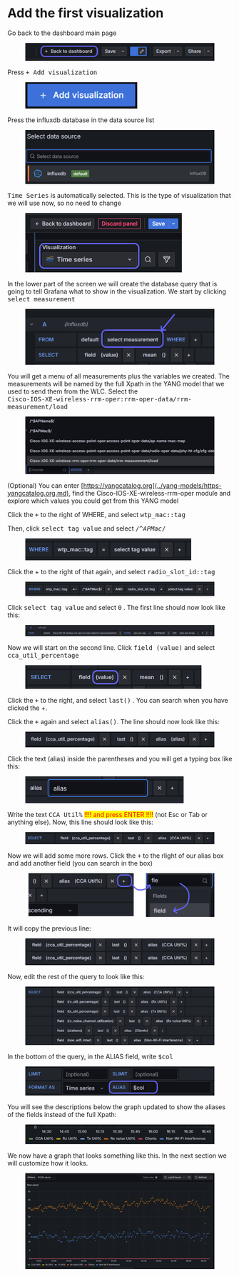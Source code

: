 # Add the first visualization

Go back to the dashboard main page

<figure><img src="../../.gitbook/assets/image (107).png" alt=""><figcaption></figcaption></figure>

Press <kbd>+ Add visualization</kbd>

<figure><img src="../../.gitbook/assets/image (109).png" alt="" width="251"><figcaption></figcaption></figure>

Press the influxdb database in the data source list

<figure><img src="../../.gitbook/assets/image (108).png" alt=""><figcaption></figcaption></figure>

<kbd>Time Series</kbd> is automatically selected. This is the type of visualization that we will use now, so no need to change

<figure><img src="../../.gitbook/assets/image (110).png" alt=""><figcaption></figcaption></figure>

In the lower part of the screen we will create the database query that is going to tell Grafana what to show in the visualization. We start by clicking <kbd>select measurement</kbd>&#x20;

<figure><img src="../../.gitbook/assets/image (111).png" alt=""><figcaption></figcaption></figure>

You will get a menu of all measurements plus the variables we created. The measurements will be named by the full Xpath in the YANG model that we used to send them from the WLC. Select the\
<kbd>Cisco-IOS-XE-wireless-rrm-oper:rrm-oper-data/rrm-measurement/load</kbd>

<figure><img src="../../.gitbook/assets/image (112).png" alt=""><figcaption></figcaption></figure>

(Optional) You can enter [https://yangcatalog.org](../yang-models/https-yangcatalog.org.md), find the Cisco-IOS-XE-wireless-rrm-oper module and explore which values you could get from this YANG model

Click the <kbd>+</kbd> to the right of WHERE, and select <kbd>wtp\_mac::tag</kbd>&#x20;

Then, click <kbd>select tag value</kbd> and select <kbd>/^$APMac$/</kbd>

<figure><img src="../../.gitbook/assets/image (113).png" alt=""><figcaption></figcaption></figure>

Click the + to the right of that again, and select <kbd>radio\_slot\_id::tag</kbd>

<figure><img src="../../.gitbook/assets/image (114).png" alt=""><figcaption></figcaption></figure>

Click <kbd>select tag value</kbd> and select <kbd>0</kbd> . The first line should now look like this:

<div data-full-width="true"><figure><img src="../../.gitbook/assets/image (116).png" alt=""><figcaption></figcaption></figure></div>

Now we will start on the second line. Click <kbd>field (value)</kbd> and select <kbd>cca\_util\_percentage</kbd>&#x20;

<figure><img src="../../.gitbook/assets/image (117).png" alt=""><figcaption></figcaption></figure>

Click the <kbd>+</kbd> to the right, and select <kbd>last()</kbd> . You can search when you have clicked the +.&#x20;

Click the <kbd>+</kbd> again and select <kbd>alias()</kbd>. The line should now look like this:

<figure><img src="../../.gitbook/assets/image (118).png" alt=""><figcaption></figcaption></figure>

Click the text (alias) inside the parentheses and you will get a typing box like this:

<figure><img src="../../.gitbook/assets/image (119).png" alt=""><figcaption></figcaption></figure>

Write the text <kbd>CCA Util%</kbd>  <mark style="color:red;">!!!! and press ENTER !!!!</mark> (not Esc or Tab or anything else). Now, this line should look like this:

<figure><img src="../../.gitbook/assets/image (120).png" alt=""><figcaption></figcaption></figure>

Now we will add some more rows. Click the <kbd>+</kbd> to the rlight of our alias box and add another field (you can search in the box)

<figure><img src="../../.gitbook/assets/image (122).png" alt=""><figcaption></figcaption></figure>

It will copy the previous line:

<figure><img src="../../.gitbook/assets/image (123).png" alt=""><figcaption></figcaption></figure>

Now, edit the rest of the query to look like this:

<figure><img src="../../.gitbook/assets/image (124).png" alt=""><figcaption></figcaption></figure>

In the bottom of the query, in the ALIAS field, write <kbd>$col</kbd>

<figure><img src="../../.gitbook/assets/image (125).png" alt=""><figcaption></figcaption></figure>

You will see the descriptions below the graph updated to show the aliases of the fields instead of the full Xpath:

<figure><img src="../../.gitbook/assets/image (126).png" alt=""><figcaption></figcaption></figure>

We now have a graph that looks something like this. In the next section we will customize how it looks.

<div data-full-width="true"><figure><img src="../../.gitbook/assets/image.png" alt=""><figcaption></figcaption></figure></div>
